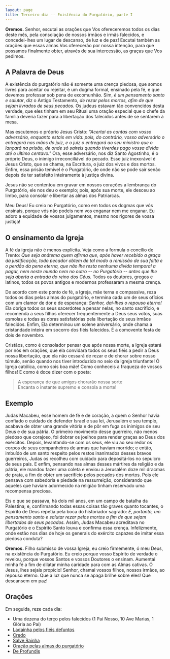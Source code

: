```yaml
---
layout: page
title: Terceiro dia -- Existência do Purgatório, parte I
---
```



**Oremos.** Senhor, escutai as orações que Vos ofereceremos todos os dias deste mês, pela consolação de nossos irmãos e irmãs falecidos, e concedei-lhes um lugar de descanso, de luz e de paz! Escutai também as orações que essas almas Vos oferecerão por nossa intenção, para que possamos finalmente obter, através de sua intercessão, as graças que Vos pedimos.


## A Palavra de Deus

A existência do purgatório não é somente uma crença piedosa, que somos livres para aceitar ou rejeitar, é um dogma formal, ensinado pela fé, e que devemos professar sob pena de excomunhão. Sim, _é um pensamento santo e salutar_, diz o Antigo Testamento, _de rezar pelos mortos, afim de que sejam livrados de seus pecados_. Os judeus estavam tão convencidos desta verdade, que eles tinham em seu Ritual uma oração especial que o chefe da família deveria fazer para a libertação dos falecidos antes de se sentarem à mesa.

Mas escutemos o próprio Jesus Cristo: _"Acertai as contas com vosso adversário, enquanto estais em vida: pois, do contrário, vosso adversário o entregará nas mãos do juiz, e o juiz o entregará ao seu ministro que o lançará na prisão, de onde só saireis quando tiverdes pago vossa dívida até o último centavo."_ Ora, esse adversário, nos diz Santo Agostinho, é o próprio Deus, o inimigo irreconciliável do pecado. Esse juiz inexorável é Jesus Cristo, que se chama, na Escritura, o juiz dos vivos e dos mortos. Enfim, essa prisão temível é o Purgatório, de onde não se pode sair senão depois de ter satisfeito inteiramente à justiça divina.

Jesus não se contentou em gravar em nossos corações a lembrança do Purgatório, ele nos deu o exemplo; pois, após sua morte, ele desceu ao limbo, para consolar e libertar as almas dos Patriarcas. 

Meu Deus! Eu creio no Purgatório, como em todos os dogmas que vós ensinais, porque vós não podeis nem vos enganar nem me enganar. Eu adoro a equidade de vossos julgamentos, mesmo nos rigores de vossa justiça!


## O ensinamento da Igreja

A fé da igreja não é menos explícita. Veja como a formula o concílio de Trento: _Que seja anátema quem afirma que, após haver recebido a graça da justificação, todo pecador obtem de tal modo a remissão de sua falta e o perdão da pena eterna, que não lhe resta nenhuma dívida temporal a pagar, nem neste mundo nem no outro -- no Purgatório -- antes que lhe seja aberta a entrada do reino dos Céus._ Todos os doutores, gregos e latinos, todos os povos antigos e modernos
professaram a mesma crença.

De acordo com este ponto de fé, a Igreja, mãe terna e compassiva, reza todos os dias pelas almas do purgatório, e termina cada um de seus ofícios com um clamor de dor e de esperança: _Senhor, dai-lhes o repouso eterno!_ Ela obriga todos os seus sacerdotes a pensar nelas, no santo sacrifício, e recomenda a seus filhos oferecer frequentemente a Deus seus votos, suas esmolas e todas as obras satisfatórias pela libertação de seus irmãos falecidos. Enfim, Ela determinou um solene aniversário, onde chama a cristandade inteira em socorro dos fiéis falecidos. É a comovente festa de dois de novembro.

Cristãos, como é consolador pensar que após nossa morte, a Igreja estará por nós em orações, que ela convidará todos os seus fiéis a pedir a Deus nossa libertação, que ela não cessará de rezar e de chorar sobre nosso túmulo, senão quando nos tiver introduzido no seio da Igreja triunfante! Ó Igreja católica, como sois boa mãe! Como conheceis a fraqueza de vossos filhos! E como é doce dizer com o poeta:

> A esperança de que amigos chorarão nossa sorte   
> Encanta o instante supremo e consola a morte!


## Exemplo

Judas Macabeu, esse homem de fé e de coração, a quem o Senhor havia confiado o cuidado de defender Israel e sua lei, Jerusalém e seu templo, acabava de obter uma grande vitória e de pôr em fuga os inimigos de seu Deus e de sua pátria. O primeiro movimento desse guerreiro, não menos piedoso que corajoso, foi dobrar os joelhos para render graças ao Deus dos exércitos. Depois, levantando-se com os seus, ele viu ao seu redor os corpos de seus companheiros de armas que haviam morrido; e então, imbuído de um santo respeito pelos restos inanimados desses bravos guerreiros, Judas os recolheu com cuidado para depositá-los no sepulcro de seus pais. E enfim, pensando nas almas desses mártires da religião e da pátria, ele mandou fazer uma coleta e enviou a Jerusalém doze mil dracmas de prata, a fim de obter um sacrifício pelos pecados dos mortos. Pois ele pensava com sabedoria e piedade na ressurreição, considerando que aqueles que haviam adormecido na religião tinham reservado uma recompensa preciosa.

Eis o que se passava, há dois mil anos, em um campo de batalha da Palestina; e, confirmando todas essas coisas tão graves quanto tocantes, o Espírito de Deus repetia pela boca do historiador sagrado: _É, portanto, um pensamento santo e salutar rezar pelos mortos a fim de que sejam libertados de seus pecados._ Assim, Judas Macabeu acreditava no Purgatório e o Espírito Santo louva e confirma essa crença. Infelizmente, onde estão nos dias de hoje os generais do exército capazes de imitar essa piedosa conduta?

**Oremos.** Filho submisso de vossa Igreja, eu creio firmemente, ó meu Deus, na existência do Purgatório. Eu creio porque vosso Espírito de verdade o revelou, porque vossos Santos e vossos Doutores o ensinam. Aumentai minha fé a fim de dilatar minha caridade para com as Almas cativas. Ó Jesus, lhes sejais propício! Senhor, chamai vossos filhos, nossos irmãos, ao repouso eterno. Que a luz que nunca se apaga brilhe sobre eles! Que descansem em paz! 


## Orações 

Em seguida, reze cada dia:

- Uma dezena do terço pelos falecidos (1 Pai Nosso, 10 Ave Marias, 1 Glória ao Pai)
- [Ladainha pelos fiéis defuntos](ladainha.md)
- [Credo](credo.md)
- [Salve Rainha](salve_rainha.md)
- [Oração pelas almas do purgatório](oracao_pelas_almas.md)
- [De Profundis](de_profundis.md)
